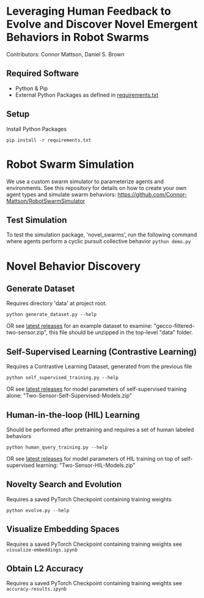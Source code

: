# Leveraging Human Feedback to Evolve and Discover Novel Emergent Behaviors in Robot Swarms
Contributors: Connor Mattson, Daniel S. Brown

## Required Software
- Python & Pip
- External Python Packages as defined in [requirements.txt](requirements.txt) 

## Setup
Install Python Packages
    
    pip install -r requirements.txt

# Robot Swarm Simulation

We use a custom swarm simulator to parameterize agents and environments. See this repository for details on how to create your own agent types and simulate swarm behaviors: https://github.com/Connor-Mattson/RobotSwarmSimulator

## Test Simulation

To test the simulation package, 'novel_swarms', run the following command where agents perform a cyclic pursuit collective behavior
`python demo.py`

# Novel Behavior Discovery
## Generate Dataset
Requires directory 'data' at project root.

`python generate_dataset.py --help`

OR see [latest releases](https://github.com/Connor-Mattson/SwarmBehaviorDiscovery/releases/tag/v0.1.0-alpha) for an example dataset to examine: "gecco-filtered-two-sensor.zip", this file should be unzipped in the top-level "data" folder.

## Self-Supervised Learning (Contrastive Learning)
Requires a Contrastive Learning Dataset, generated from the previous file

`python self_supervised_training.py --help`

OR see [latest releases](https://github.com/Connor-Mattson/SwarmBehaviorDiscovery/releases/tag/v0.1.0-alpha) for model parameters of self-supervised training alone: "Two-Sensor-Self-Supervised-Models.zip"

## Human-in-the-loop (HIL) Learning
Should be performed after pretraining and requires a set of human labeled behaviors

`python human_query_training.py --help`

OR see [latest releases](https://github.com/Connor-Mattson/SwarmBehaviorDiscovery/releases/tag/v0.1.0-alpha) for model parameters of HIL training on top of self-supervised learning: "Two-Sensor-HIL-Models.zip"

## Novelty Search and Evolution
Requires a saved PyTorch Checkpoint containing training weights

`python evolve.py --help`

## Visualize Embedding Spaces
Requires a saved PyTorch Checkpoint containing training weights
see `visualize-embeddings.ipynb`

## Obtain L2 Accuracy
Requires a saved PyTorch Checkpoint containing training weights
see `accuracy-results.ipynb`


[//]: # (## Augmentation)

[//]: # (We have explored the idea of augmenting this framework further to allow more complex world, sensor, controller, and actuator spaces. )

[//]: # (Much of the backbone to support these augmentations is present in this codebase, but lacks testing and robustness.)

[//]: # ()
[//]: # (We invite you to augment cautiously and carefully test output validity.)
